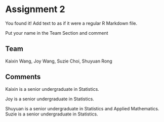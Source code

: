 # Assignment 2

You found it!  Add text to as if it were a regular R Markdown file.

Put your name in the Team Section and comment

## Team


Kaixin Wang, Joy Wang, Suzie Choi, Shuyuan Rong

## Comments

Kaixin is a senior undergraduate in Statistics.

Joy is a senior undergraduate in Statistics.

Shuyuan is a senior undergraduate in Statistics and Applied Mathematics. 
Suzie is a senior undergraduate in Statistics.
